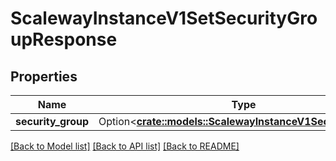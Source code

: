 # ScalewayInstanceV1SetSecurityGroupResponse

## Properties

Name | Type | Description | Notes
------------ | ------------- | ------------- | -------------
**security_group** | Option<[**crate::models::ScalewayInstanceV1SecurityGroup**](scaleway.instance.v1.SecurityGroup.md)> |  | [optional]

[[Back to Model list]](../README.md#documentation-for-models) [[Back to API list]](../README.md#documentation-for-api-endpoints) [[Back to README]](../README.md)



